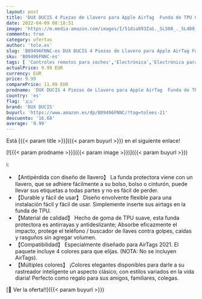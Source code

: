```yaml
---
layout: post
title: 'DUX DUCIS 4 Piezas de Llavero para Apple AirTag  Funda de TPU Compatible con AirTag  2021   4 PCS Protector portátil Antiarañazos Protectora contra Golpes  Suciedad y arañazos.'
date: 2022-04-09 08:18:51
image: 'https://m.media-amazon.com/images/I/51diu893ZaS._SL500_._SL400_.jpg'
comments: true
category: ofertas
author: 'tole.es'
slug: 'B09496FNNC-es DUX DUCIS 4 Piezas de Llavero para Apple AirTag Funda de...'
sku: 'B09496FNNC-es'
tags: [ 'Controles remotos para coches','Electrónica','Electrónica para coche','Electrónica para vehículos','apple','dux ducis', ]
actualPrice: 9.99 EUR
currency: EUR
price: 9.99
comparePrice: 11.99 EUR
prodname: 'DUX DUCIS 4 Piezas de Llavero para Apple AirTag  Funda de TPU Compatible con AirTag  2021   4 PCS Protector portátil Antiarañazos Protectora contra Golpes  Suciedad y arañazos.'
country: 'es'
flag: '🇪🇸'
brand: 'DUX DUCIS'
buyurl: 'https://www.amazon.es/dp/B09496FNNC/?tag=tolees-21'
descuento: '16.68'
average: '9.99'
---
```


Está [{{< param title >}}]({{< param buyurl >}}) en el siguiente enlace!

[![{{< param prodname >}}]({{< param image >}})]({{< param buyurl >}})

ℹ️:

- 【Antipérdida con diseño de llavero】 La funda protectora viene con un llavero, que se adhiere fácilmente a su bolso, bolso o cinturón, puede llevar sus etiquetas a todas partes y no es fácil de perder.
- 【Durable y fácil de usar】 Diseño envolvente flexible para una instalación fácil y fácil de usar. Simplemente inserte sus airtags en la funda de TPU.
- 【Material de calidad】 Hecho de goma de TPU suave, esta funda protectora es antirrayas y antideslizante; Absorbe eficazmente el impacto, protege el teléfono / buscador de llaves contra golpes, caídas y rasguños sin agregar volumen.
- 【Compatibilidad】 Especialmente diseñado para AirTags 2021. El paquete incluye 4 colores para que elijas. (NOTA: No se incluyen AirTags).
- 【Múltiples colores】 ¡Colores elegantes disponibles para darle a su rastreador inteligente un aspecto clásico, con estilos variados en la vida diaria! Perfecto como regalo para sus amigos, familiares, colegas.

[🛒 Ver la oferta!!]({{< param buyurl >}})
